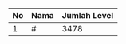 | No | Nama            | Jumlah Level |
|----|-----------------|--------------|
| 1  | #    |    3478        |
